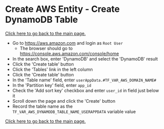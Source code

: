 # Create AWS Entity - Create DynamoDB Table

[Click here to go back to the main page.](../../README.md)

  - Go to https://aws.amazon.com and login as `Root User`
    - The browser should go to https://console.aws.amazon.com/console/home
  - In the search box, enter 'DynamoDB' and select the 'DynamoDB' result
  - Click the 'Create table' button
  - Click the 'Tables' link in the left column
  - Click the 'Create table' button
  - In the 'Table name' field, enter `userAppData.#TF_VAR_AWS_DOMAIN_NAME#`
  - In the 'Partition key' field, enter `app_id`
  - Check the 'Add sort key' checkbox and enter `user_id` in field just below it
  - Scroll down the page and click the 'Create' button
  - Record the table name as the `TF_VAR_AWS_DYNAMODB_TABLE_NAME_USERAPPDATA` variable value

[Click here to go back to the main page.](../../README.md)
